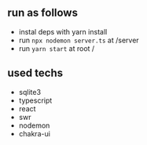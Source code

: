 ## run as follows

- instal deps with yarn install
- run `npx nodemon server.ts` at /server
- run `yarn start` at root /

## used techs

- sqlite3
- typescript
- react
- swr
- nodemon
- chakra-ui
